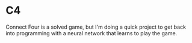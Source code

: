 # C4
Connect Four is a solved game, but I'm doing a quick project to get back into programming with a neural network that learns to play the game.
